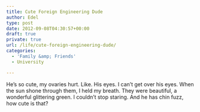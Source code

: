 ```yaml
---
title: Cute Foreign Engineering Dude
author: Edel
type: post
date: 2012-09-08T04:30:57+00:00
draft: true
private: true
url: /life/cute-foreign-engineering-dude/
categories:
  - 'Family &amp; Friends'
  - University

---
```

He&#8217;s so cute, my ovaries hurt. Like. His eyes. I can&#8217;t get over his eyes. When the sun shone through them, I held my breath. They were beautiful, a wonderful glittering green. I couldn&#8217;t stop staring. And he has chin fuzz, how cute is that?

<ol class="footnote">
</ol>
